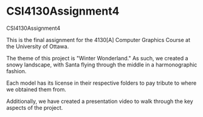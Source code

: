 # CSI4130Assignment4

CSI4130Assignment4

This is the final assignment for the 4130[A] Computer Graphics Course at the University of Ottawa.

The theme of this project is "Winter Wonderland." As such, we created a snowy landscape, with Santa flying through the middle in a harmonographic fashion.

Each model has its license in their respective folders to pay tribute to where we obtained them from.

Additionally, we have created a presentation video to walk through the key aspects of the project.
